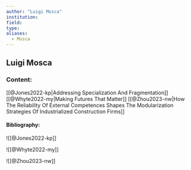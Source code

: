 ```yaml
---
author: "Luigi Mosca"
institution:
field:
type:
aliases:
  - Mosca
---
```


## Luigi Mosca

### Content:
[[@Jones2022-kp|Addressing Specialization And Fragmentation]]
[[@Whyte2022-my|Making Futures That Matter]]
[[@Zhou2023-nw|How The Reliability Of External Competences Shapes The Modularization Strategies Of Industrialized Construction Firms]]

#### Bibliography:

![[@Jones2022-kp]]

![[@Whyte2022-my]]

![[@Zhou2023-nw]]